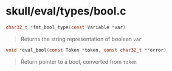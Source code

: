# skull/eval/types/bool.c

```c
char32_t *fmt_bool_type(const Variable *var)
```

> Returns the string representation of boolean `var`

```c
void *eval_bool(const Token *token, const char32_t **error)
```

> Return pointer to a bool, converted from `token`

